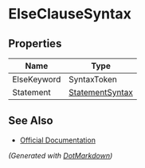 # ElseClauseSyntax

## Properties

| Name        | Type                                  |
| ----------- | ------------------------------------- |
| ElseKeyword | SyntaxToken                           |
| Statement   | [StatementSyntax](StatementSyntax.md) |

## See Also

* [Official Documentation](https://docs.microsoft.com/en-us/dotnet/api/microsoft.codeanalysis.csharp.syntax.elseclausesyntax)


*\(Generated with [DotMarkdown](http://github.com/JosefPihrt/DotMarkdown)\)*